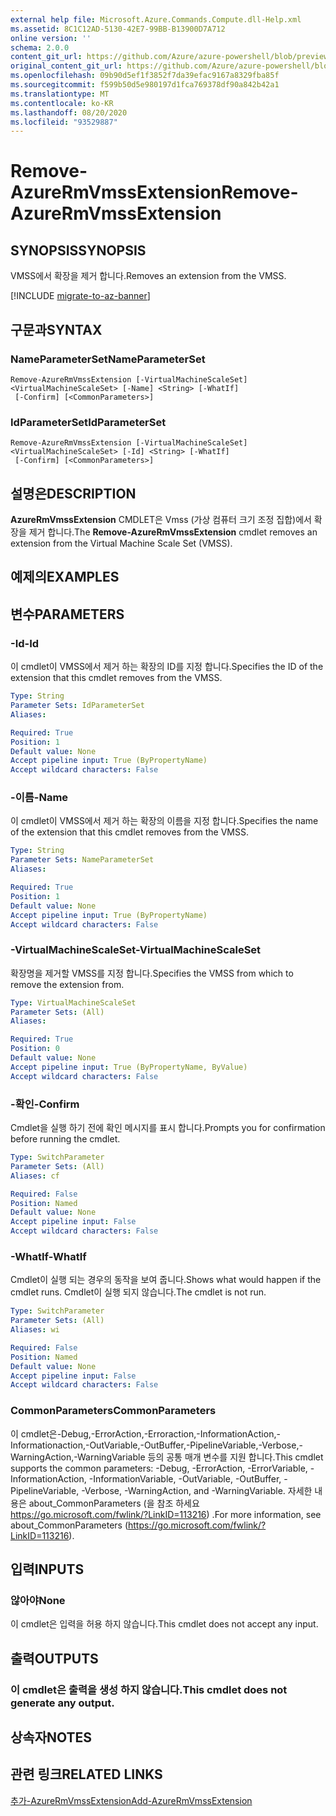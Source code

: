 ```yaml
---
external help file: Microsoft.Azure.Commands.Compute.dll-Help.xml
ms.assetid: 8C1C12AD-5130-42E7-99BB-B13900D7A712
online version: ''
schema: 2.0.0
content_git_url: https://github.com/Azure/azure-powershell/blob/preview/src/ResourceManager/Compute/Stack/Commands.Compute/help/Remove-AzureRmVmssExtension.md
original_content_git_url: https://github.com/Azure/azure-powershell/blob/preview/src/ResourceManager/Compute/Stack/Commands.Compute/help/Remove-AzureRmVmssExtension.md
ms.openlocfilehash: 09b90d5ef1f3852f7da39efac9167a8329fba85f
ms.sourcegitcommit: f599b50d5e980197d1fca769378df90a842b42a1
ms.translationtype: MT
ms.contentlocale: ko-KR
ms.lasthandoff: 08/20/2020
ms.locfileid: "93529887"
---
```

# <span data-ttu-id="95d1d-101">Remove-AzureRmVmssExtension</span><span class="sxs-lookup"><span data-stu-id="95d1d-101">Remove-AzureRmVmssExtension</span></span>

## <span data-ttu-id="95d1d-102">SYNOPSIS</span><span class="sxs-lookup"><span data-stu-id="95d1d-102">SYNOPSIS</span></span>
<span data-ttu-id="95d1d-103">VMSS에서 확장을 제거 합니다.</span><span class="sxs-lookup"><span data-stu-id="95d1d-103">Removes an extension from the VMSS.</span></span>

[!INCLUDE [migrate-to-az-banner](../../includes/migrate-to-az-banner.md)]

## <span data-ttu-id="95d1d-104">구문과</span><span class="sxs-lookup"><span data-stu-id="95d1d-104">SYNTAX</span></span>

### <span data-ttu-id="95d1d-105">NameParameterSet</span><span class="sxs-lookup"><span data-stu-id="95d1d-105">NameParameterSet</span></span>
```
Remove-AzureRmVmssExtension [-VirtualMachineScaleSet] <VirtualMachineScaleSet> [-Name] <String> [-WhatIf]
 [-Confirm] [<CommonParameters>]
```

### <span data-ttu-id="95d1d-106">IdParameterSet</span><span class="sxs-lookup"><span data-stu-id="95d1d-106">IdParameterSet</span></span>
```
Remove-AzureRmVmssExtension [-VirtualMachineScaleSet] <VirtualMachineScaleSet> [-Id] <String> [-WhatIf]
 [-Confirm] [<CommonParameters>]
```

## <span data-ttu-id="95d1d-107">설명은</span><span class="sxs-lookup"><span data-stu-id="95d1d-107">DESCRIPTION</span></span>
<span data-ttu-id="95d1d-108">**AzureRmVmssExtension** CMDLET은 Vmss (가상 컴퓨터 크기 조정 집합)에서 확장을 제거 합니다.</span><span class="sxs-lookup"><span data-stu-id="95d1d-108">The **Remove-AzureRmVmssExtension** cmdlet removes an extension from the Virtual Machine Scale Set (VMSS).</span></span>

## <span data-ttu-id="95d1d-109">예제의</span><span class="sxs-lookup"><span data-stu-id="95d1d-109">EXAMPLES</span></span>

## <span data-ttu-id="95d1d-110">변수</span><span class="sxs-lookup"><span data-stu-id="95d1d-110">PARAMETERS</span></span>

### <span data-ttu-id="95d1d-111">-Id</span><span class="sxs-lookup"><span data-stu-id="95d1d-111">-Id</span></span>
<span data-ttu-id="95d1d-112">이 cmdlet이 VMSS에서 제거 하는 확장의 ID를 지정 합니다.</span><span class="sxs-lookup"><span data-stu-id="95d1d-112">Specifies the ID of the extension that this cmdlet removes from the VMSS.</span></span>

```yaml
Type: String
Parameter Sets: IdParameterSet
Aliases: 

Required: True
Position: 1
Default value: None
Accept pipeline input: True (ByPropertyName)
Accept wildcard characters: False
```

### <span data-ttu-id="95d1d-113">-이름</span><span class="sxs-lookup"><span data-stu-id="95d1d-113">-Name</span></span>
<span data-ttu-id="95d1d-114">이 cmdlet이 VMSS에서 제거 하는 확장의 이름을 지정 합니다.</span><span class="sxs-lookup"><span data-stu-id="95d1d-114">Specifies the name of the extension that this cmdlet removes from the VMSS.</span></span>

```yaml
Type: String
Parameter Sets: NameParameterSet
Aliases: 

Required: True
Position: 1
Default value: None
Accept pipeline input: True (ByPropertyName)
Accept wildcard characters: False
```

### <span data-ttu-id="95d1d-115">-VirtualMachineScaleSet</span><span class="sxs-lookup"><span data-stu-id="95d1d-115">-VirtualMachineScaleSet</span></span>
<span data-ttu-id="95d1d-116">확장명을 제거할 VMSS를 지정 합니다.</span><span class="sxs-lookup"><span data-stu-id="95d1d-116">Specifies the VMSS from which to remove the extension from.</span></span>

```yaml
Type: VirtualMachineScaleSet
Parameter Sets: (All)
Aliases: 

Required: True
Position: 0
Default value: None
Accept pipeline input: True (ByPropertyName, ByValue)
Accept wildcard characters: False
```

### <span data-ttu-id="95d1d-117">-확인</span><span class="sxs-lookup"><span data-stu-id="95d1d-117">-Confirm</span></span>
<span data-ttu-id="95d1d-118">Cmdlet을 실행 하기 전에 확인 메시지를 표시 합니다.</span><span class="sxs-lookup"><span data-stu-id="95d1d-118">Prompts you for confirmation before running the cmdlet.</span></span>

```yaml
Type: SwitchParameter
Parameter Sets: (All)
Aliases: cf

Required: False
Position: Named
Default value: None
Accept pipeline input: False
Accept wildcard characters: False
```

### <span data-ttu-id="95d1d-119">-WhatIf</span><span class="sxs-lookup"><span data-stu-id="95d1d-119">-WhatIf</span></span>
<span data-ttu-id="95d1d-120">Cmdlet이 실행 되는 경우의 동작을 보여 줍니다.</span><span class="sxs-lookup"><span data-stu-id="95d1d-120">Shows what would happen if the cmdlet runs.</span></span> <span data-ttu-id="95d1d-121">Cmdlet이 실행 되지 않습니다.</span><span class="sxs-lookup"><span data-stu-id="95d1d-121">The cmdlet is not run.</span></span>

```yaml
Type: SwitchParameter
Parameter Sets: (All)
Aliases: wi

Required: False
Position: Named
Default value: None
Accept pipeline input: False
Accept wildcard characters: False
```

### <span data-ttu-id="95d1d-122">CommonParameters</span><span class="sxs-lookup"><span data-stu-id="95d1d-122">CommonParameters</span></span>
<span data-ttu-id="95d1d-123">이 cmdlet은-Debug,-ErrorAction,-Erroraction,-InformationAction,-Informationaction,-OutVariable,-OutBuffer,-PipelineVariable,-Verbose,-WarningAction,-WarningVariable 등의 공통 매개 변수를 지원 합니다.</span><span class="sxs-lookup"><span data-stu-id="95d1d-123">This cmdlet supports the common parameters: -Debug, -ErrorAction, -ErrorVariable, -InformationAction, -InformationVariable, -OutVariable, -OutBuffer, -PipelineVariable, -Verbose, -WarningAction, and -WarningVariable.</span></span> <span data-ttu-id="95d1d-124">자세한 내용은 about_CommonParameters (을 참조 하세요 https://go.microsoft.com/fwlink/?LinkID=113216) .</span><span class="sxs-lookup"><span data-stu-id="95d1d-124">For more information, see about_CommonParameters (https://go.microsoft.com/fwlink/?LinkID=113216).</span></span>

## <span data-ttu-id="95d1d-125">입력</span><span class="sxs-lookup"><span data-stu-id="95d1d-125">INPUTS</span></span>

### <span data-ttu-id="95d1d-126">않아야</span><span class="sxs-lookup"><span data-stu-id="95d1d-126">None</span></span>
<span data-ttu-id="95d1d-127">이 cmdlet은 입력을 허용 하지 않습니다.</span><span class="sxs-lookup"><span data-stu-id="95d1d-127">This cmdlet does not accept any input.</span></span>

## <span data-ttu-id="95d1d-128">출력</span><span class="sxs-lookup"><span data-stu-id="95d1d-128">OUTPUTS</span></span>

### <span data-ttu-id="95d1d-129">이 cmdlet은 출력을 생성 하지 않습니다.</span><span class="sxs-lookup"><span data-stu-id="95d1d-129">This cmdlet does not generate any output.</span></span>

## <span data-ttu-id="95d1d-130">상속자</span><span class="sxs-lookup"><span data-stu-id="95d1d-130">NOTES</span></span>

## <span data-ttu-id="95d1d-131">관련 링크</span><span class="sxs-lookup"><span data-stu-id="95d1d-131">RELATED LINKS</span></span>

[<span data-ttu-id="95d1d-132">추가-AzureRmVmssExtension</span><span class="sxs-lookup"><span data-stu-id="95d1d-132">Add-AzureRmVmssExtension</span></span>](./Add-AzureRmVmssExtension.md)
